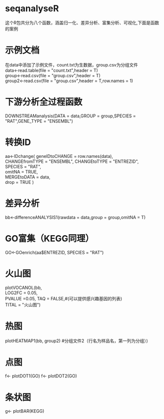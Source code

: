 # seqanalyseR
这个R包共分为八个函数，涵盖归一化、差异分析、富集分析、可视化,下面是函数的案例  
# 示例文档
在data中添加了示例文件，count.txt为生数据，group.csv为分组文件  
data<-read.table(file = "count.txt",header = T)   
group<-read.csv(file = "group.csv",header = T)  
group2<-read.csv(file = "group.csv",header = T,row.names = 1)   
# 下游分析全过程函数
DOWNSTREAManalysis(DATA = data,GROUP = group,SPECIES = "RAT",GENE_TYPE = "ENSEMBL")  

# 转换ID
aa<-IDchange(
  geneIDtoCHANGE = row.names(data),  
  CHANGEfromTYPE = "ENSEMBL", 
  CHANGEtoTYPE = "ENTREZID",  
  SPECIES = "RAT",  
  omitNA = TRUE,  
  MERGEtoDATA = data,  
  drop = TRUE 
) 
# 差异分析
bb<-differenceANALYSIS1(rawdata = data,group = group,omitNA = T)  
# GO富集（KEGG同理）
GO<-GOenrich(aa$ENTREZID, SPECIES = "RAT")  
# 火山图
plotVOCANOL(bb,    
            LOG2FC = 0.05,   
            PVALUE =0.05, 
            TAQ = FALSE,#(可以提供感兴趣基因的列表)     
            TITAL = "火山图")
# 热图
plotHEATMAP1(bb, group2) #分组文件2（行名为样品名，第一列为分组）)
# 点图
f<- plotDOT1(GO)
f<- plotDOT2(GO)
# 条状图
g<- plotBAR(KEGG)
